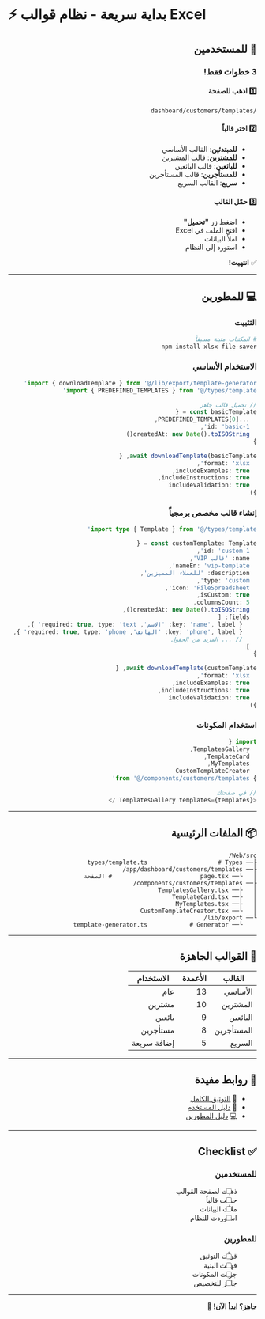 # ⚡ بداية سريعة - نظام قوالب Excel

<div dir="rtl">

## 🎯 للمستخدمين

### 3 خطوات فقط!

#### 1️⃣ اذهب للصفحة
```
/dashboard/customers/templates
```

#### 2️⃣ اختر قالباً
- **للمبتدئين**: القالب الأساسي
- **للمشترين**: قالب المشترين
- **للبائعين**: قالب البائعين
- **للمستأجرين**: قالب المستأجرين
- **سريع**: القالب السريع

#### 3️⃣ حمّل القالب
- اضغط زر **"تحميل"**
- افتح الملف في Excel
- املأ البيانات
- استورد إلى النظام

✅ **انتهيت!**

---

## 💻 للمطورين

### التثبيت

```bash
# المكتبات مثبتة مسبقاً
npm install xlsx file-saver
```

### الاستخدام الأساسي

```typescript
import { downloadTemplate } from '@/lib/export/template-generator'
import { PREDEFINED_TEMPLATES } from '@/types/template'

// تحميل قالب جاهز
const basicTemplate = {
  ...PREDEFINED_TEMPLATES[0],
  id: 'basic-1',
  createdAt: new Date().toISOString()
}

await downloadTemplate(basicTemplate, {
  format: 'xlsx',
  includeExamples: true,
  includeInstructions: true,
  includeValidation: true
})
```

### إنشاء قالب مخصص برمجياً

```typescript
import type { Template } from '@/types/template'

const customTemplate: Template = {
  id: 'custom-1',
  name: 'قالب VIP',
  nameEn: 'vip-template',
  description: 'للعملاء المميزين',
  type: 'custom',
  icon: 'FileSpreadsheet',
  isCustom: true,
  columnsCount: 5,
  createdAt: new Date().toISOString(),
  fields: [
    { key: 'name', label: 'الاسم', required: true, type: 'text' },
    { key: 'phone', label: 'الهاتف', required: true, type: 'phone' },
    // ... المزيد من الحقول
  ]
}

await downloadTemplate(customTemplate, {
  format: 'xlsx',
  includeExamples: true,
  includeInstructions: true,
  includeValidation: true
})
```

### استخدام المكونات

```typescript
import {
  TemplatesGallery,
  TemplateCard,
  MyTemplates,
  CustomTemplateCreator
} from '@/components/customers/templates'

// في صفحتك
<TemplatesGallery templates={templates} />
```

---

## 📦 الملفات الرئيسية

```
Web/src/
├── types/template.ts                    # Types
├── app/dashboard/customers/templates/
│   └── page.tsx                         # الصفحة
├── components/customers/templates/
│   ├── TemplatesGallery.tsx
│   ├── TemplateCard.tsx
│   ├── MyTemplates.tsx
│   └── CustomTemplateCreator.tsx
└── lib/export/
    └── template-generator.ts            # Generator
```

---

## 🎨 القوالب الجاهزة

| القالب | الأعمدة | الاستخدام |
|--------|---------|-----------|
| الأساسي | 13 | عام |
| المشترين | 10 | مشترين |
| البائعين | 9 | بائعين |
| المستأجرين | 8 | مستأجرين |
| السريع | 5 | إضافة سريعة |

---

## 🔗 روابط مفيدة

- 📖 [التوثيق الكامل](/TEMPLATES_COMPLETION.md)
- 📘 [دليل المستخدم](/TEMPLATES_GUIDE.md)
- 💻 [دليل المطورين](/Web/src/app/dashboard/customers/templates/README.md)

---

## ✅ Checklist

### للمستخدمين
- [ ] ذهبت لصفحة القوالب
- [ ] حمّلت قالباً
- [ ] ملأت البيانات
- [ ] استوردت للنظام

### للمطورين
- [ ] قرأت التوثيق
- [ ] فهمت البنية
- [ ] جربت المكونات
- [ ] جاهز للتخصيص

---

**جاهز؟ ابدأ الآن! 🚀**

</div>
